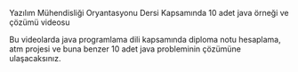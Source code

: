 Yazılım Mühendisliği Oryantasyonu Dersi Kapsamında 10 adet java örneği ve çözümü videosu

Bu videolarda java programlama dili kapsamında diploma notu hesaplama, atm projesi ve buna benzer 10 adet java probleminin çözümüne ulaşacaksınız.
